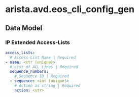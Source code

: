 # arista.avd.eos_cli_config_gen

## Data Model

### IP Extended Access-Lists

```yaml
access_lists:
  # Access-List Name | Required
- name: <str (unique)>
  # List of ACL Lines | Required
  sequence_numbers:
    # Sequence ID | Required
  - sequence: <int (unique)>
    # Action as string | Required
    action: <str>
```
